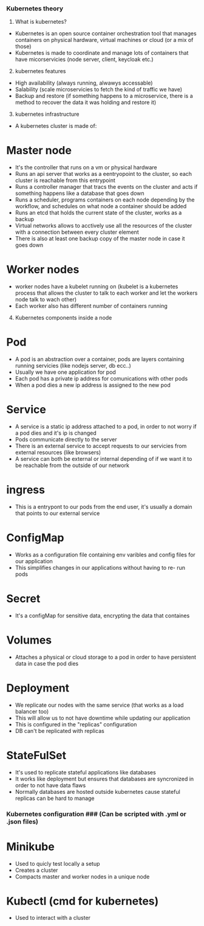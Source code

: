 ### Kubernetes theory ###

1) What is kubernetes?

- Kubernetes is an open source container orchestration tool that manages containers on physical hardware, virtual machines or cloud (or a mix of those)
- Kubernetes is made to coordinate and manage lots of containers that have micorservicies (node server, client, keycloak etc.)


2) kubernetes features

- High availability (always running, alwawys accessable)
- Salability (scale microservicies to fetch the kind of traffic we have)
- Backup and restore (if something happens to a microservice, there is a method to recover the data it was holding and restore it)


3) kubernetes infrastructure
- A kubernetes cluster is made of:

# Master node 
- It's the controller that runs on a vm or physical hardware
- Runs an api server that works as a eentryopoint to the cluster, so each cluster is reachable from this entrypoint
- Runs a controller manager that tracs the events on the cluster and acts if something happens like a database that goes down
- Runs a scheduler, programs containers on each node depending by the workflow, and schedules on what node a container should be added
- Runs an etcd that holds the current state of the cluster, works as a backup
- Virtual networks allows to acctively use all the resources of the cluster with a connection between every cluster element
- There is also at least one backup copy of the master node in case it goes down

# Worker nodes 
- worker nodes have a kubelet running on (kubelet is a kubernetes process that allows the cluster to talk to each worker and let the workers node talk to wach other)
- Each worker also has different number of containers running


4) Kubernetes components inside a node

# Pod
- A pod is an abstraction over a container, pods are layers containing running servicies (like nodejs server, db ecc..)
- Usually we have one application for pod
- Each pod has a private ip address for comunications with other pods
- When a pod dies a new ip address is assigned to the new pod

# Service
- A service is a static ip address attached to a pod, in order to not worry if a pod dies and it's ip is changed
- Pods communicate directly to the server 
- There is an external service to accept requests to our servicies from external resources (like browsers)
- A service can both be external or internal depending of if we want it to be reachable from the outside of our network

# ingress
- This is a entrypont to our pods from the end user, it's usually a domain that points to our external service

# ConfigMap
- Works as a configuration file containing env varibles and config files for our application
- This simplifies changes in our applications without having to re- run pods
# Secret
- It's a configMap for sensitive data, encrypting the data that containes

# Volumes
- Attaches a physical or cloud storage to a pod in order to have persistent data in case the pod dies

# Deployment
- We replicate our nodes with the same service (that works as a load balancer too)
- This will allow us to not have downtime while updating our application
- This is configured in the "replicas" configuration
- DB can't be replicated with replicas

# StateFulSet
- It's used to replicate stateful applications like databases
- It works like deployment but ensures that databases are syncronized in order to not have data flaws
- Normally databases are hosted outside kubernetes cause stateful replicas can be hard to manage

### Kubernetes configuration ### (Can be scripted with .yml or .json files)

# Minikube

- Used to quicly test locally a setup
- Creates a cluster
- Compacts master and worker nodes in a unique node

# Kubectl (cmd for kubernetes)

- Used to interact with a cluster